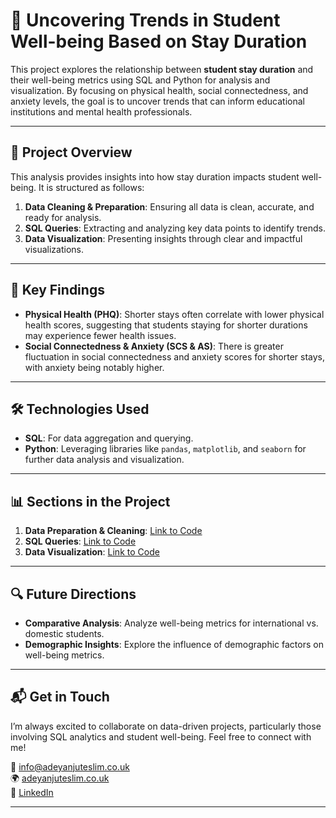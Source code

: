 # 💼 **Uncovering Trends in Student Well-being Based on Stay Duration**

This project explores the relationship between **student stay duration** and their well-being metrics using SQL and Python for analysis and visualization. By focusing on physical health, social connectedness, and anxiety levels, the goal is to uncover trends that can inform educational institutions and mental health professionals.

---

## 📑 **Project Overview**

This analysis provides insights into how stay duration impacts student well-being. It is structured as follows:
1. **Data Cleaning & Preparation**: Ensuring all data is clean, accurate, and ready for analysis.
2. **SQL Queries**: Extracting and analyzing key data points to identify trends.
3. **Data Visualization**: Presenting insights through clear and impactful visualizations.

---

## 🚀 **Key Findings**
- **Physical Health (PHQ)**: Shorter stays often correlate with lower physical health scores, suggesting that students staying for shorter durations may experience fewer health issues.
- **Social Connectedness & Anxiety (SCS & AS)**: There is greater fluctuation in social connectedness and anxiety scores for shorter stays, with anxiety being notably higher.

---

## 🛠️ **Technologies Used**
- **SQL**: For data aggregation and querying.
- **Python**: Leveraging libraries like `pandas`, `matplotlib`, and `seaborn` for further data analysis and visualization.

---

## 📊 **Sections in the Project**
1. **Data Preparation & Cleaning**: [Link to Code](#)
2. **SQL Queries**: [Link to Code](#)
3. **Data Visualization**: [Link to Code](#)

---

## 🔍 **Future Directions**
- **Comparative Analysis**: Analyze well-being metrics for international vs. domestic students.
- **Demographic Insights**: Explore the influence of demographic factors on well-being metrics.

---

## 📬 **Get in Touch**

I’m always excited to collaborate on data-driven projects, particularly those involving SQL analytics and student well-being. Feel free to connect with me!

📧 [info@adeyanjuteslim.co.uk](mailto:info@adeyanjuteslim.co.uk)  
🌍 [adeyanjuteslim.co.uk](https://adeyanjuteslim.co.uk)  
💼 [LinkedIn](https://www.linkedin.com/in/adeyanjuteslimuthman)

---
